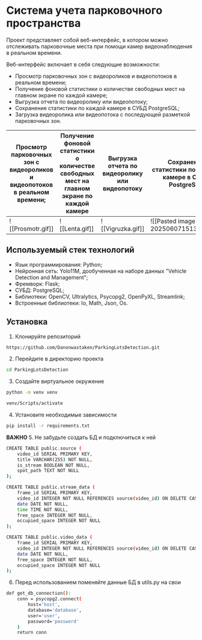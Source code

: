 # Система учета парковочного пространства

Проект представляет собой веб-интерфейс, в котором можно отслеживать парковочные места при помощи камер видеонаблюдения в реальном времени.

Веб-интерфейс включает в себя следующие возможности:
- Просмотр парковочных зон с видеороликов и видеопотоков в реальном времени;
- Получение фоновой статистики о количестве свободных мест на главном экране по каждой камере;
- Выгрузка отчета по видеоролику или видеопотоку;
- Сохранение статистики по каждой камере в СУБД PostgreSQL;
- Загрузка видеоролика или видеопотока с последующей разметкой парковочных зон.

| Просмотр парковочных зон с видеороликов и видеопотоков в реальном времени; | Получение фоновой статистики о количестве свободных мест на главном экране по каждой камере | Выгрузка отчета по видеоролику или видеопотоку | Сохранение статистики по каждой камере в СУБД PostgreSQL | Загрузка видеоролика или видеопотока с последующей разметкой парковочных зон |
| -------------------------------------------------------------------------- | ------------------------------------------------------------------------------------------- | ---------------------------------------------- | -------------------------------------------------------- | ---------------------------------------------------------------------------- |
| ![[Prosmotr.gif]]                                                          | ![[Lenta.gif]]                                                                              | ![[Vigruzka.gif]]                              | ![[Pasted image 20250607151326.png]]                     | ![[Razmetka.gif]]                                                            |

## Используемый стек технологий
- Язык программирования: Python;
- Нейронная сеть: Yolo11M, дообученная на наборе данных "Vehicle Detection and Management";
- Фремворк: Flask;
- СУБД: PostgreSQL;
- Библиотеки: OpenCV, Ultralytics, Psycopg2, OpenPyXL, Streamlink;
- Встроенные библиотеки: Io, Math, Json, Os.

## Установка
1. Клонируйте репозиторий

```bash
https://github.com/Danonwastaken/ParkingLotsDetection.git

```

2. Перейдите в директорию проекта

```bash
cd ParkingLotsDetection
```

3. Создайте виртуальное окружение

```bash
python -m venv venv

venv/Scripts/activate
```

4. Установите необходимые зависимости

```bash
pip install -r requirements.txt
```

**ВАЖНО**
5. Не забудьте создать БД и подключиться к ней
```bash
CREATE TABLE public.source ( 
	video_id SERIAL PRIMARY KEY, 
	title VARCHAR(255) NOT NULL, 
	is_stream BOOLEAN NOT NULL, 
	spot_path TEXT NOT NULL 
);

CREATE TABLE public.stream_data ( 
	frame_id SERIAL PRIMARY KEY, 
	video_id INTEGER NOT NULL REFERENCES source(video_id) ON DELETE CASCADE, 
	date DATE NOT NULL, 
	time TIME NOT NULL, 
	free_space INTEGER NOT NULL, 
	occupied_space INTEGER NOT NULL 
);

CREATE TABLE public.video_data ( 
	frame_id SERIAL PRIMARY KEY, 
	video_id INTEGER NOT NULL REFERENCES source(video_id) ON DELETE CASCADE, frame_number INTEGER NOT NULL, 
	date DATE NOT NULL, 
	free_space INTEGER NOT NULL, 
	occupied_space INTEGER NOT NULL 
);
```

6. Перед использованием поменяйте данные БД в utils.py на свои

```bash
def get_db_connection():
    conn = psycopg2.connect(
        host='host',
        database='database',
        user='user',
        password='password'
    )
    return conn
```


